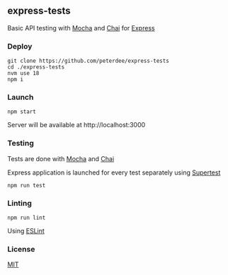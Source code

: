 ## express-tests

Basic API testing with [Mocha](https://mochajs.org) and [Chai](https://www.chaijs.com) for [Express](http://expressjs.com)

### Deploy

```shell script
git clone https://github.com/peterdee/express-tests
cd ./express-tests
nvm use 18
npm i
```

### Launch

```shell script
npm start
```

Server will be available at http://localhost:3000

### Testing

Tests are done with [Mocha](https://mochajs.org) and [Chai](https://www.chaijs.com)

Express application is launched for every test separately using [Supertest](https://www.npmjs.com/package/supertest)

```shell script
npm run test
```

### Linting

```shell script
npm run lint
```

Using [ESLint](https://eslint.org)

### License

[MIT](./LICENSE.md)
